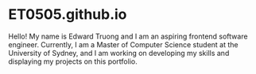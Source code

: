 # ET0505.github.io
Hello! My name is Edward Truong and I am an aspiring frontend software engineer. Currently, I am a Master of Computer Science student at the University of Sydney, and I am working on developing my skills and displaying my projects on this portfolio.
